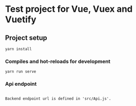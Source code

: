 # Test project for Vue, Vuex and Vuetify

## Project setup
```
yarn install
```

### Compiles and hot-reloads for development
```
yarn run serve
```

### Api endpoint
```

Backend endpoint url is defined in 'src/Api.js'.
```